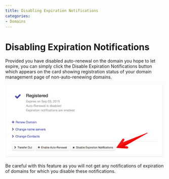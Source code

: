 ```yaml
---
title: Disabling Expiration Notifications
categories:
- Domains
---
```


# Disabling Expiration Notifications

Provided you have disabled auto-renewal on the domain you hope to let expire, you can simply click the <label>Disable Expiration Notifications</label> button which appears on the card showing registration status of your domain management page of non-auto-renewing domains.

![Disable Expiration Notifications Link](/files/disable-expiration-notifications.jpg)

Be careful with this feature as you will not get any notifications of expiration of domains for which you disable these notifications.
